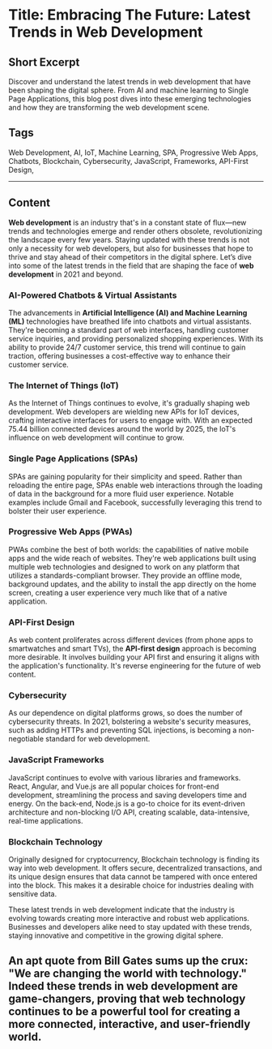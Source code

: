 # Title: Embracing The Future: Latest Trends in Web Development 

## Short Excerpt 
Discover and understand the latest trends in web development that have been shaping the digital sphere. From AI and machine learning to Single Page Applications, this blog post dives into these emerging technologies and how they are transforming the web development scene.

## Tags
Web Development, AI, IoT, Machine Learning, SPA, Progressive Web Apps, Chatbots, Blockchain, Cybersecurity, JavaScript, Frameworks, API-First Design, 

---
## Content 

**Web development** is an industry that's in a constant state of flux—new trends and technologies emerge and render others obsolete, revolutionizing the landscape every few years. Staying updated with these trends is not only a necessity for web developers, but also for businesses that hope to thrive and stay ahead of their competitors in the digital sphere. Let’s dive into some of the latest trends in the field that are shaping the face of **web development** in 2021 and beyond.

### AI-Powered Chatbots & Virtual Assistants
The advancements in **Artificial Intelligence (AI) and Machine Learning (ML)** technologies have breathed life into chatbots and virtual assistants. They're becoming a standard part of web interfaces, handling customer service inquiries, and providing personalized shopping experiences. With its ability to provide 24/7 customer service, this trend will continue to gain traction, offering businesses a cost-effective way to enhance their customer service.

### The Internet of Things (IoT)
As the Internet of Things continues to evolve, it's gradually shaping web development. Web developers are wielding new APIs for IoT devices, crafting interactive interfaces for users to engage with. With an expected 75.44 billion connected devices around the world by 2025, the IoT's influence on web development will continue to grow.

### Single Page Applications (SPAs)
SPAs are gaining popularity for their simplicity and speed. Rather than reloading the entire page, SPAs enable web interactions through the loading of data in the background for a more fluid user experience. Notable examples include Gmail and Facebook, successfully leveraging this trend to bolster their user experience. 

### Progressive Web Apps (PWAs)
PWAs combine the best of both worlds: the capabilities of native mobile apps and the wide reach of websites. They're web applications built using multiple web technologies and designed to work on any platform that utilizes a standards-compliant browser. They provide an offline mode, background updates, and the ability to install the app directly on the home screen, creating a user experience very much like that of a native application. 

### API-First Design
As web content proliferates across different devices (from phone apps to smartwatches and smart TVs), the **API-first design** approach is becoming more desirable. It involves building your API first and ensuring it aligns with the application's functionality. It's reverse engineering for the future of web content.

### Cybersecurity
As our dependence on digital platforms grows, so does the number of cybersecurity threats. In 2021, bolstering a website's security measures, such as adding HTTPs and preventing SQL injections, is becoming a non-negotiable standard for web development.

### JavaScript Frameworks
JavaScript continues to evolve with various libraries and frameworks. React, Angular, and Vue.js are all popular choices for front-end development, streamlining the process and saving developers time and energy. On the back-end, Node.js is a go-to choice for its event-driven architecture and non-blocking I/O API, creating scalable, data-intensive, real-time applications.

### Blockchain Technology
Originally designed for cryptocurrency, Blockchain technology is finding its way into web development. It offers secure, decentralized transactions, and its unique design ensures that data cannot be tampered with once entered into the block. This makes it a desirable choice for industries dealing with sensitive data.

These latest trends in web development indicate that the industry is evolving towards creating more interactive and robust web applications. Businesses and developers alike need to stay updated with these trends, staying innovative and competitive in the growing digital sphere. 

**An apt quote from Bill Gates sums up the crux: "We are changing the world with technology."** Indeed these trends in web development are game-changers, proving that web technology continues to be a powerful tool for creating a more connected, interactive, and user-friendly world.
---

